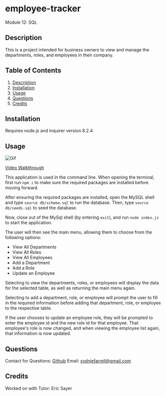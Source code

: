 # employee-tracker
Module 12: SQL

## Description

This is a project intended for business owners to view and manage the departments, roles, and employees in their company. 

## Table of Contents

1. [Description](#Description) 
2. [Installation](#Installation) 
3. [Usage](#usage) 
4. [Questions](#questions)
5. [Credits](#credits)

## Installation

Requires node.js and Inquirer version 8.2.4

## Usage

![Gif](./images/employee-tracker.gif)

[Video Walkthrough]('https://drive.google.com/file/d/1dpWkIEire7X-cOyw7ZCvGYcbPh_l8lhu/view')

This application is used in the command line. When opening the terminal, first run `npm i` to make sure the required packages are installed before moving forward. 

After ensuring the required packages are installed, open the MySQL shell and type `source db/schema.sql` to run the database. Then, type `source db/seeds.sql` to seed the database.

Now, close out of the MySql shell (by entering `exit`), and run `node index.js` to start the application.

The user will then see the main menu, allowing them to choose from the following options:
* View All Departments
* View All Roles
* View All Employees
* Add a Department
* Add a Role
* Update an Employee

Selecting to view the departments, roles, or employees will display the data for the selected table, as well as returning the main menu again.

Selecting to add a department, role, or employee will prompt the user to fill in the required information before adding that department, role, or employee to the respective table.

If the user chooses to update an employee role, they will be prompted to enter the employee id and the new role id for that employee. That employee's role is now changed, and when viewing the employee list again, that information is now updated.

## Questions
Contact for Questions: 
 [Github](https://github.com/syd9f) 
Email: sydniefarrell@gmail.com

## Credits
Worked on with Tutor:  Eric Sayer